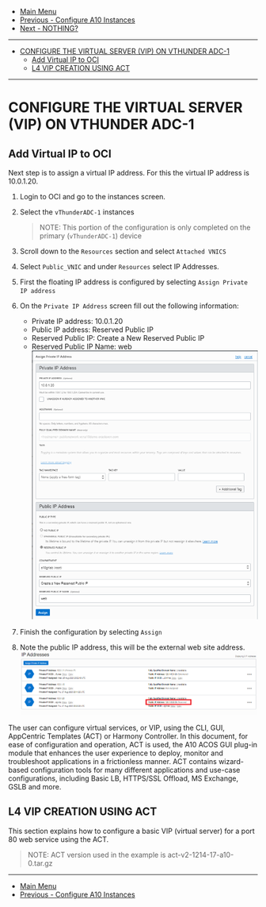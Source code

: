 - [Main Menu](./README.md)
- [Previous - Configure A10 Instances](./config_a10.md)
- [Next - NOTHING?](./virtual_a10.md)
---
<!-- MDTOC maxdepth:6 firsth1:1 numbering:0 flatten:0 bullets:1 updateOnSave:1 -->

- [CONFIGURE THE VIRTUAL SERVER (VIP) ON VTHUNDER ADC-1](#configure-the-virtual-server-vip-on-vthunder-adc-1)   
   - [Add Virtual IP to OCI](#add-virtual-ip-to-oci)   
   - [L4 VIP CREATION USING ACT](#l4-vip-creation-using-act)   

<!-- /MDTOC -->
---
# CONFIGURE THE VIRTUAL SERVER (VIP) ON VTHUNDER ADC-1

## Add Virtual IP to OCI
Next step is to assign a virtual IP address.  For this the virtual IP address is 10.0.1.20.
1. Login to OCI and go to the instances screen.
1. Select the `vThunderADC-1` instances
   > NOTE:  This portion of the configuration is only completed on the primary (`vThunderADC-1`) device

1. Scroll down to the `Resources` section and select `Attached VNICS`
1. Select `Public_VNIC` and under `Resources` select IP Addresses.
1. First the floating IP address is configured by selecting `Assign Private IP address`
1. On the `Private IP Address` screen fill out the following information:
   * Private IP address:  10.0.1.20
   * Public IP address:  Reserved Public IP
   * Reserved Public IP:  Create a New Reserved Public IP
   * Reserved Public IP Name: web
     </BR>![VIP IP](./images/vip-ip.png)
1. Finish the configuration by selecting `Assign`
1. Note the public IP address, this will be the external web site address.
      </BR>![VIP public IP](./images/vip-public-ip.png)


The user can configure virtual services, or VIP, using the CLI, GUI, AppCentric Templates (ACT) or Harmony Controller.
In this document, for ease of configuration and operation, ACT is used, the A10 ACOS GUI plug-in module that enhances the user experience to deploy, monitor and troubleshoot applications in a frictionless manner. ACT contains wizard-based configuration tools  for many different applications and use-case configurations, including Basic LB, HTTPS/SSL Offload, MS Exchange, GSLB and more.

## L4 VIP CREATION USING ACT
This section explains how to configure a basic VIP (virtual server) for a port 80 web service using the ACT.
>NOTE: ACT version used in the example is act-v2-1214-17-a10-0.tar.gz



---
- [Main Menu](./README.md)
- [Previous - Configure A10 Instances](./config_a10.md)
